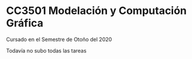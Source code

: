 # CC3501 Modelación y Computación Gráfica

Cursado en el Semestre de Otoño del 2020

Todavía no subo todas las tareas